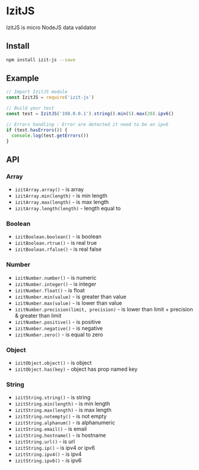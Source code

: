 # IzitJS

IzitJS is micro NodeJS data validator

## Install 
```bash
npm install izit-js --save
```

## Example
```javascript
// Import IzitJS module
const IzitJS = require('izit-js')

// Build your test
const test = IzitJS('198.0.0.1').string().min(5).max(20).ipv6()

// Errors handling : Error are detected it need to be an ipv6
if (test.hasErrors()) {
  console.log(test.getErrors())
}
```

## API

### Array
- ```izitArray.array()``` - is array
- ```izitArray.min(length)``` - is min length
- ```izitArray.max(length)``` - is max length
- ```izitArray.length(length)``` - length equal to

### Boolean
- ```izitBoolean.boolean()``` - is boolean
- ```izitBoolean.rtrue()``` - is real true
- ```izitBoolean.rfalse()``` - is real false


### Number
- ```izitNumber.number()``` - is numeric
- ```izitNumber.integer()``` - is integer
- ```izitNumber.float()``` - is float
- ```izitNumber.min(value)``` - is greater than value
- ```izitNumber.max(value)``` - is lower than value
- ```izitNumber.precision(limit, precision)``` - is lower than limit + precision & greater than limit
- ```izitNumber.positive()``` - is positive
- ```izitNumber.negative()``` - is negative
- ```izitNumber.zero()``` - is equal to zero

### Object
- ```izitObject.object()``` - is object
- ```izitObject.has(key)``` - object has prop named key

### String
- ```izitString.string()``` - is string
- ```izitString.min(length)``` - is min length
- ```izitString.max(length)``` - is max length
- ```izitString.notempty()``` - is not empty
- ```izitString.alphanum()``` - is alphanumeric
- ```izitString.email()``` - is email
- ```izitString.hostname()``` - is hostname
- ```izitString.url()``` - is url
- ```izitString.ip()``` - is ipv4 or ipv6
- ```izitString.ipv4()``` - is ipv4 
- ```izitString.ipv6()``` - is ipv6
